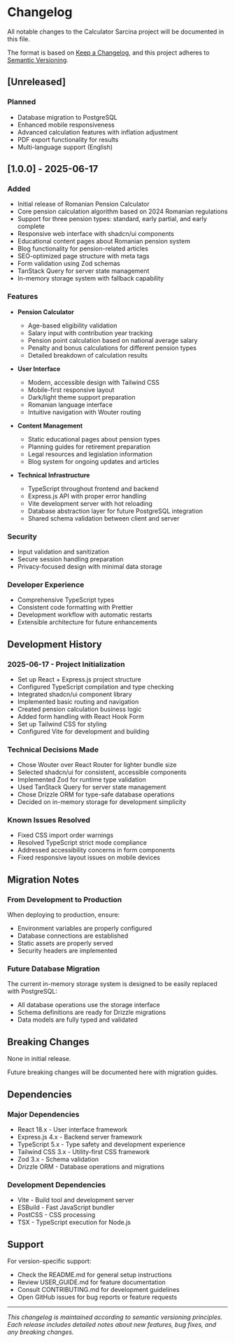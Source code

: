 # Changelog

All notable changes to the Calculator Sarcina project will be documented in this file.

The format is based on [Keep a Changelog](https://keepachangelog.com/en/1.0.0/),
and this project adheres to [Semantic Versioning](https://semver.org/spec/v2.0.0.html).

## [Unreleased]

### Planned
- Database migration to PostgreSQL
- Enhanced mobile responsiveness
- Advanced calculation features with inflation adjustment
- PDF export functionality for results
- Multi-language support (English)

## [1.0.0] - 2025-06-17

### Added
- Initial release of Romanian Pension Calculator
- Core pension calculation algorithm based on 2024 Romanian regulations
- Support for three pension types: standard, early partial, and early complete
- Responsive web interface with shadcn/ui components
- Educational content pages about Romanian pension system
- Blog functionality for pension-related articles
- SEO-optimized page structure with meta tags
- Form validation using Zod schemas
- TanStack Query for server state management
- In-memory storage system with fallback capability

### Features
- **Pension Calculator**
  - Age-based eligibility validation
  - Salary input with contribution year tracking
  - Pension point calculation based on national average salary
  - Penalty and bonus calculations for different pension types
  - Detailed breakdown of calculation results

- **User Interface**
  - Modern, accessible design with Tailwind CSS
  - Mobile-first responsive layout
  - Dark/light theme support preparation
  - Romanian language interface
  - Intuitive navigation with Wouter routing

- **Content Management**
  - Static educational pages about pension types
  - Planning guides for retirement preparation
  - Legal resources and legislation information
  - Blog system for ongoing updates and articles

- **Technical Infrastructure**
  - TypeScript throughout frontend and backend
  - Express.js API with proper error handling
  - Vite development server with hot reloading
  - Database abstraction layer for future PostgreSQL integration
  - Shared schema validation between client and server

### Security
- Input validation and sanitization
- Secure session handling preparation
- Privacy-focused design with minimal data storage

### Developer Experience
- Comprehensive TypeScript types
- Consistent code formatting with Prettier
- Development workflow with automatic restarts
- Extensible architecture for future enhancements

## Development History

### 2025-06-17 - Project Initialization
- Set up React + Express.js project structure
- Configured TypeScript compilation and type checking
- Integrated shadcn/ui component library
- Implemented basic routing and navigation
- Created pension calculation business logic
- Added form handling with React Hook Form
- Set up Tailwind CSS for styling
- Configured Vite for development and building

### Technical Decisions Made
- Chose Wouter over React Router for lighter bundle size
- Selected shadcn/ui for consistent, accessible components
- Implemented Zod for runtime type validation
- Used TanStack Query for server state management
- Chose Drizzle ORM for type-safe database operations
- Decided on in-memory storage for development simplicity

### Known Issues Resolved
- Fixed CSS import order warnings
- Resolved TypeScript strict mode compliance
- Addressed accessibility concerns in form components
- Fixed responsive layout issues on mobile devices

## Migration Notes

### From Development to Production
When deploying to production, ensure:
- Environment variables are properly configured
- Database connections are established
- Static assets are properly served
- Security headers are implemented

### Future Database Migration
The current in-memory storage system is designed to be easily replaced with PostgreSQL:
- All database operations use the storage interface
- Schema definitions are ready for Drizzle migrations
- Data models are fully typed and validated

## Breaking Changes

None in initial release.

Future breaking changes will be documented here with migration guides.

## Dependencies

### Major Dependencies
- React 18.x - User interface framework
- Express.js 4.x - Backend server framework
- TypeScript 5.x - Type safety and development experience
- Tailwind CSS 3.x - Utility-first CSS framework
- Zod 3.x - Schema validation
- Drizzle ORM - Database operations and migrations

### Development Dependencies
- Vite - Build tool and development server
- ESBuild - Fast JavaScript bundler
- PostCSS - CSS processing
- TSX - TypeScript execution for Node.js

## Support

For version-specific support:
- Check the README.md for general setup instructions
- Review USER_GUIDE.md for feature documentation
- Consult CONTRIBUTING.md for development guidelines
- Open GitHub issues for bug reports or feature requests

---

*This changelog is maintained according to semantic versioning principles. Each release includes detailed notes about new features, bug fixes, and any breaking changes.*